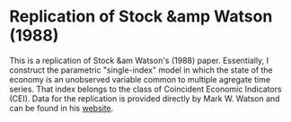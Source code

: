 # Replication of Stock &amp Watson (1988)

This is a replication of Stock &am Watson's (1988) paper. Essentially, I construct the parametric "single-index" model in which the state of the economy
is an unobserved variable common to multiple agregate time series. That index belongs to the class of Coincident Economic Indicators (CEI). Data for the replication is provided directly by Mark W. Watson and can be found in his [website](https://www.princeton.edu/~mwatson/publi.html).
